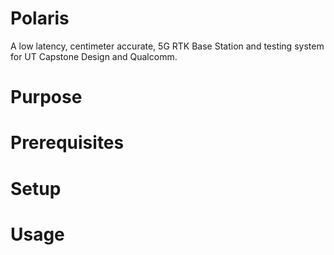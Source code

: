 # Polaris
A low latency, centimeter accurate, 5G RTK Base Station and testing system for UT Capstone Design and Qualcomm.

# Purpose

# Prerequisites

# Setup

# Usage
